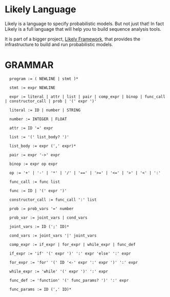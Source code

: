 Likely Language
===============

Likely is a language to specify probabilistic models. But not just that! In fact Likely is a full language that will help you to build sequence analysis tools.

It is part of a bigger project, [Likely Framework](https://github.com/igorbonadio/likely), that provides the infrastructure to build and run probabilistic models.

GRAMMAR
=======

```
  program := ( NEWLINE | stmt )*

  stmt := expr NEWLINE

  expr := literal | attr | list | pair | comp_expr | binop | func_call | constructor_call | prob | '(' expr ')'

  literal := ID | number | STRING

  number := INTEGER | FLOAT

  attr := ID '=' expr

  list := '(' list_body? ')'

  list_body := expr (',' expr)*

  pair := expr '->' expr

  binop := expr op expr

  op := '+' | '-' | '*' | '/' | '==' | '>=' | '<=' | '>' | '<' | ':'

  func_call := func list

  func := ID | '(' expr ')'

  constructor_call := func_call ':' list

  prob := prob_vars '=' number

  prob_var := joint_vars | cond_vars

  joint_vars := ID (';' ID)*

  cond_vars := joint_vars '|' joint_vars

  comp_expr := if_expr | for_expr | while_expr | func_def

  if_expr := 'if' '(' expr ')' ':' expr 'else' ':' expr

  for_expr := 'for' '(' ID '<-' expr ':' expr ')' ':' expr

  while_expr := 'while' '(' expr ')' ':' expr

  func_def := 'function' '(' func_params? ')' ':' expr

  func_params := ID (',' ID)*
```
